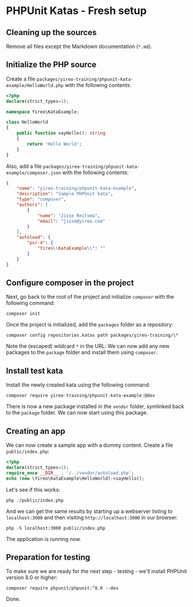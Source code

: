 # PHPUnit Katas - Fresh setup

## Cleaning up the sources
Remove all files except the Markdown documentation (`*.md`).

## Initialize the PHP source
Create a file `packages/yireo-training/phpunit-kata-example/HelloWorld.php` with the following contents:

```php
<?php
declare(strict_types=1);

namespace Yireo\KataExample;

class HelloWorld
{
    public function sayHello(): string
    {
        return 'Hello World';
    }
}
```

Also, add a file `packages/yireo-training/phpunit-kata-example/composer.json` with the following contents:

```json
{
    "name": "yireo-training/phpunit-kata-example",
    "description": "Sample PHPUnit kata",
    "type": "composer",
    "authors": [
        {
            "name": "Jisse Reitsma",
            "email": "jisse@yireo.com"
        }
    ],
    "autoload": {
        "psr-4": {
            "Yireo\\KataExample\\": ""
        }
    }
}
```

## Configure composer in the project
Next, go back to the root of the project and initialize `composer` with the following command:

    composer init

Once the project is initialized, add the `packages` folder as a repository:

    composer config repositories.katas path packages/yireo-training/\*

Note the (escaped) wildcard `*` in the URL: We can now add any new packages to the `package` folder and install them using `composer`.

## Install test kata
Install the newly created kata using the following command:

    composer require yireo-training/phpunit-kata-example:@dev

There is now a new package installed in the `vendor` folder, symlinked back to the `package` folder. We can now start using this package.

## Creating an app
We can now create a sample app with a dummy content. Create a file `public/index.php`:

```php
<?php
declare(strict_types=1);
require_once __DIR__ . '/../vendor/autoload.php';
echo (new \Yireo\KataExample\HelloWorld)->sayHello();
```
    
Let's see if this works:

    php ./public/index.php
    
And we can get the same results by starting up a webserver listing to `localhost:3000` and then visiting `http://localhost:3000` in our browser:

    php -S localhost:3000 public/index.php 

The application is running now.

## Preparation for testing
To make sure we are ready for the next step - testing - we'll install PHPUnit version 8.0 or higher:

    composer require phpunit/phpunit:^8.0 --dev
    
Done.
